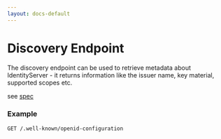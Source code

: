 ```yaml
---
layout: docs-default
---
```


# Discovery Endpoint

The discovery endpoint can be used to retrieve metadata about IdentityServer - it returns information like the issuer name, key material, supported scopes etc.

see [spec](http://openid.net/specs/openid-connect-discovery-1_0.html)

### Example

```
GET /.well-known/openid-configuration
```
